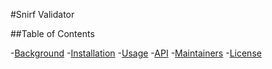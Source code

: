 #Snirf Validator

##Table of Contents

-[Background](#background)
-[Installation](#install)
-[Usage](#usage)
-[API](#api)
-[Maintainers](#maintainers)
-[License](#license)









